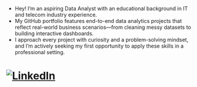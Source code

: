- Hey! I’m an aspiring Data Analyst with an educational background in IT and telecom industry experience.
- My GitHub portfolio features end-to-end data analytics projects that reflect real-world business scenarios—from cleaning messy datasets to building interactive dashboards.
- I approach every project with curiosity and a problem-solving mindset, and I’m actively seeking my first opportunity to apply these skills in a professional setting.
 # [![LinkedIn](https://img.shields.io/badge/LinkedIn-Profile-blue?logo=linkedin&style=flat-square)](https://www.linkedin.com/in/akriti-shukla//)

<!---
Akriti-Shukla/Akriti-Shukla is a ✨ special ✨ repository because its `README.md` (this file) appears on your GitHub profile.
You can click the Preview link to take a look at your changes.
--->
